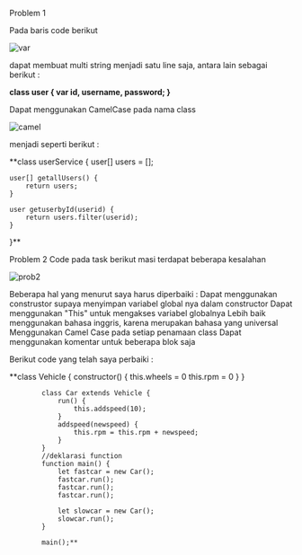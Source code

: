 Problem 1

Pada baris code berikut

![var](https://user-images.githubusercontent.com/96731433/157476863-2ea7a377-e4da-41fd-8791-ea680175ce2c.PNG)

dapat membuat multi string menjadi satu line saja, antara lain sebagai berikut :

**class user {
	var id, username, password;
}**

Dapat menggunakan CamelCase pada nama class

![camel](https://user-images.githubusercontent.com/96731433/157477496-2f5f92f1-6d68-40fb-8cad-a2e703588d10.PNG)

menjadi seperti berikut :

**class userService {
	user[] users = [];

	user[] getallUsers() {
		return users;
	}

	user getuserbyId(userid) {
		return users.filter(userid);
	}
}**

Problem 2
Code pada task berikut masi terdapat beberapa kesalahan

![prob2](https://user-images.githubusercontent.com/96731433/157478002-89413c55-a664-4265-a9ed-a886bebc2586.PNG)

Beberapa hal yang menurut saya harus diperbaiki :
Dapat menggunakan construstor supaya menyimpan variabel global nya dalam constructor
Dapat menggunakan "This" untuk mengakses variabel globalnya
Lebih baik menggunakan bahasa inggris, karena merupakan bahasa yang universal
Menggunakan Camel Case pada setiap penamaan class
Dapat menggunakan komentar untuk beberapa blok saja

Berikut code yang telah saya perbaiki :

**class Vehicle {
                constructor() {
                    this.wheels = 0
                    this.rpm = 0
                }
            }

            class Car extends Vehicle {
            	run() {
            		this.addspeed(10);
            	}
            	addspeed(newspeed) {
            		this.rpm = this.rpm + newspeed;
            	}
            }
            //deklarasi function 
            function main() {
            	let fastcar = new Car();
            	fastcar.run();
            	fastcar.run();
            	fastcar.run();

            	let slowcar = new Car();
            	slowcar.run();
            }

            main();**
